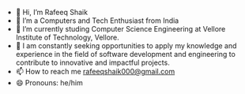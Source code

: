 - 👋 Hi, I’m Rafeeq Shaik 
- 👀 I’m a Computers and Tech Enthusiast from India 
- 🌱 I’m currently studing Computer Science Engineering at Vellore Institute of Technology, Vellore.
- 💞️ I am constantly seeking opportunities to apply my knowledge and experience in the field of software development and engineering to contribute to innovative and impactful projects.
- 📫 How to reach me rafeeqshaik000@gmail.com
- 😄 Pronouns: he/him
  

<!---
rafeeqqq/rafeeqqq is a ✨ special ✨ repository because its `README.md` (this file) appears on your GitHub profile.
You can click the Preview link to take a look at your changes.
--->
